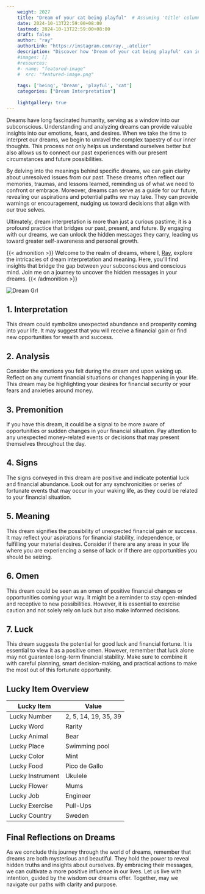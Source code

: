```yaml
---
    weight: 2027
    title: "Dream of your cat being playful"  # Assuming 'title' column exists
    date: 2024-10-13T22:59:00+08:00
    lastmod: 2024-10-13T22:59:00+08:00
    draft: false
    author: "ray"
    authorLink: "https://instagram.com/ray._.atelier"
    description: "Discover how 'Dream of your cat being playful' can interpret your future and uncover its significant meanings in your life."
    #images: []
    #resources:
    #- name: "featured-image"
    #  src: "featured-image.png"
    
    tags: ['being', 'Dream', 'playful', 'cat']
    categories: ["Dream Interpretation"]
    
    lightgallery: true
---
```

    
Dreams have long fascinated humanity, serving as a window into our subconscious. Understanding and analyzing dreams can provide valuable insights into our emotions, fears, and desires. When we take the time to interpret our dreams, we begin to unravel the complex tapestry of our inner thoughts. This process not only helps us understand ourselves better but also allows us to connect our past experiences with our present circumstances and future possibilities.

By delving into the meanings behind specific dreams, we can gain clarity about unresolved issues from our past. These dreams often reflect our memories, traumas, and lessons learned, reminding us of what we need to confront or embrace. Moreover, dreams can serve as a guide for our future, revealing our aspirations and potential paths we may take. They can provide warnings or encouragement, nudging us toward decisions that align with our true selves.

Ultimately, dream interpretation is more than just a curious pastime; it is a profound practice that bridges our past, present, and future. By engaging with our dreams, we can unlock the hidden messages they carry, leading us toward greater self-awareness and personal growth.

{{< admonition >}}
Welcome to the realm of dreams, where I, [Ray](https://instagram.com/ray._.atelier), explore the intricacies of dream interpretation and meaning. Here, you’ll find insights that bridge the gap between your subconscious and conscious mind. Join me on a journey to uncover the hidden messages in your dreams.
{{< /admonition >}}

![Dream Grl](https://cdn.pixabay.com/photo/2017/11/02/03/35/gothic-2910057_1280.jpg "Dream Grl")

## 1. Interpretation
 This dream could symbolize unexpected abundance and prosperity coming into your life. It may suggest that you will receive a financial gain or find new opportunities for wealth and success.

## 2. Analysis
 Consider the emotions you felt during the dream and upon waking up. Reflect on any current financial situations or changes happening in your life. This dream may be highlighting your desires for financial security or your fears and anxieties around money.

## 3. Premonition
 If you have this dream, it could be a signal to be more aware of opportunities or sudden changes in your financial situation. Pay attention to any unexpected money-related events or decisions that may present themselves throughout the day.

## 4. Signs
 The signs conveyed in this dream are positive and indicate potential luck and financial abundance. Look out for any synchronicities or series of fortunate events that may occur in your waking life, as they could be related to your financial situation.

## 5. Meaning
 This dream signifies the possibility of unexpected financial gain or success. It may reflect your aspirations for financial stability, independence, or fulfilling your material desires. Consider if there are any areas in your life where you are experiencing a sense of lack or if there are opportunities you should be seizing.

## 6. Omen
 This dream could be seen as an omen of positive financial changes or opportunities coming your way. It might be a reminder to stay open-minded and receptive to new possibilities. However, it is essential to exercise caution and not solely rely on luck but also make informed decisions.

## 7. Luck
 This dream suggests the potential for good luck and financial fortune. It is essential to view it as a positive omen. However, remember that luck alone may not guarantee long-term financial stability. Make sure to combine it with careful planning, smart decision-making, and practical actions to make the most out of this fortunate opportunity.

## Lucky Item Overview
| Lucky Item          | Value              |
|---------------|--------------------|
| Lucky Number        | 2, 5, 14, 19, 35, 39  |
| Lucky Word          | Rarity |
| Lucky Animal        | Bear |
| Lucky Place         | Swimming pool     |
| Lucky Color         | Mint     |
| Lucky Food          | Pico de Gallo      |
| Lucky Instrument    | Ukulele |
| Lucky Flower        | Mums    |
| Lucky Job           | Engineer       |
| Lucky Exercise      | Pull-Ups  |
| Lucky Country       | Sweden    |


##  Final Reflections on Dreams

As we conclude this journey through the world of dreams, remember that dreams are both mysterious and beautiful. They hold the power to reveal hidden truths and insights about ourselves. By embracing their messages, we can cultivate a more positive influence in our lives. Let us live with intention, guided by the wisdom our dreams offer. Together, may we navigate our paths with clarity and purpose.
